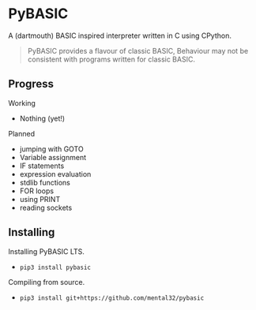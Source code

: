 # PyBASIC

A (dartmouth) BASIC inspired interpreter written in C using CPython.

> PyBASIC provides a flavour of classic BASIC, Behaviour may not be consistent with programs written for classic BASIC.

## Progress

Working

 - Nothing (yet!)

Planned

 - jumping with GOTO
 - Variable assignment
 - IF statements
 - expression evaluation
 - stdlib functions
 - FOR loops
 - using PRINT
 - reading sockets

## Installing

Installing PyBASIC LTS.
- `pip3 install pybasic`

Compiling from source.
- `pip3 install git+https://github.com/mental32/pybasic`

